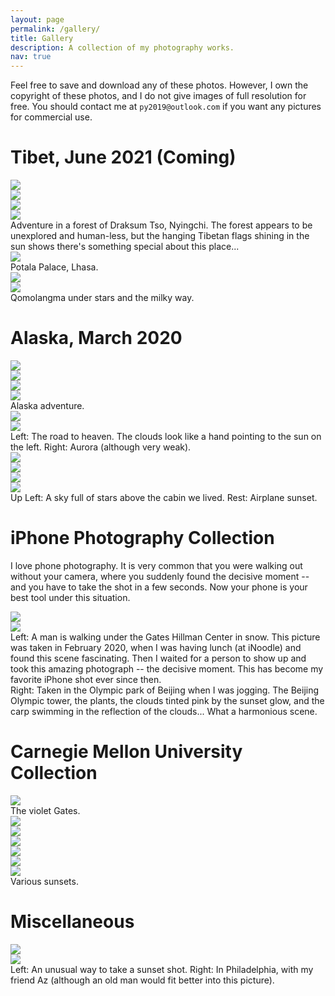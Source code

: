 ```yaml
---
layout: page
permalink: /gallery/
title: Gallery
description: A collection of my photography works.
nav: true
---
```


Feel free to save and download any of these photos. However, I own the copyright of these photos, and I do not give images of full resolution for free. You should contact me at `py2019@outlook.com` if you want any pictures for commercial use.

# Tibet, June 2021 (Coming)

<div class="row mt-3 justify-content-center">
    <div class="col-sm mt-3 mt-md-0">
        <img class="img-fluid rounded z-depth-1" src="{{ site.baseurl }}/assets/img/photography/forest1.jpg" data-zoomable>
    </div>
    <div class="col-sm mt-3 mt-md-0">
        <img class="img-fluid rounded z-depth-1" src="{{ site.baseurl }}/assets/img/photography/forest2.jpg" data-zoomable>
    </div>
</div>
<div class="row mt-3 justify-content-center">
    <div class="col-sm mt-3 mt-md-0">
        <img class="img-fluid rounded z-depth-1" src="{{ site.baseurl }}/assets/img/photography/forest3.jpg" data-zoomable>
    </div>
    <div class="col-sm mt-3 mt-md-0">
        <img class="img-fluid rounded z-depth-1" src="{{ site.baseurl }}/assets/img/photography/forest4.jpg" data-zoomable>
    </div>
</div>
<div class="caption">
    Adventure in a forest of Draksum Tso, Nyingchi. The forest appears to be unexplored and human-less, but the hanging Tibetan flags shining in the sun shows there's something special about this place...
</div>

<div class="row mt-3 justify-content-center">
    <div class="col-sm col-md-8 mt-3 mt-md-0 align-self-center">
        <img class="img-fluid rounded z-depth-1" src="{{ site.baseurl }}/assets/img/photography/potala1.jpg" data-zoomable>
    </div>
</div>
<div class="caption">
    Potala Palace, Lhasa.
</div>

<div class="row mt-3 justify-content-center">
    <div class="col-sm col-md-10 mt-3 mt-md-0 align-self-center">
        <img class="img-fluid rounded z-depth-1" src="{{ site.baseurl }}/assets/img/photography/qomolangmastars1.jpg" data-zoomable>
    </div>
</div>
<div class="row mt-3 justify-content-center">
    <div class="col-sm col-md-10 mt-3 mt-md-0 align-self-center">
        <img class="img-fluid rounded z-depth-1" src="{{ site.baseurl }}/assets/img/photography/qomolangmastars2.jpg" data-zoomable>
    </div>
</div>
<div class="caption">
    Qomolangma under stars and the milky way.
</div>

# Alaska, March 2020

<div class="row mt-3 justify-content-center">
    <div class="col-sm mt-3 mt-md-0">
        <img class="img-fluid rounded z-depth-1" src="{{ site.baseurl }}/assets/img/photography/alaska1.jpg" data-zoomable>
    </div>
    <div class="col-sm mt-3 mt-md-0">
        <img class="img-fluid rounded z-depth-1" src="{{ site.baseurl }}/assets/img/photography/alaska2.jpg" data-zoomable>
    </div>
</div>
<div class="row mt-3">
    <div class="col-sm col-md-6 mt-3 mt-md-0">
        <img class="img-fluid rounded z-depth-1" src="{{ site.baseurl }}/assets/img/photography/alaska3.jpg" data-zoomable>
    </div>
    <div class="col-sm col-md-4 offset-md-1 mt-3 mt-md-0">
        <img class="img-fluid rounded z-depth-1" src="{{ site.baseurl }}/assets/img/photography/alaska4.jpg" data-zoomable>
    </div>
</div>
<div class="caption">
    Alaska adventure.
</div>

<div class="row mt-3 justify-content-center">
    <div class="col-sm mt-3 mt-md-0">
        <img class="img-fluid rounded z-depth-1" src="{{ site.baseurl }}/assets/img/photography/fairbanks.jpg" data-zoomable>
    </div>
    <div class="col-sm mt-3 mt-md-0">
        <img class="img-fluid rounded z-depth-1" src="{{ site.baseurl }}/assets/img/photography/aurora.jpg" data-zoomable>
    </div>
</div>
<div class="caption">
    Left: The road to heaven. The clouds look like a hand pointing to the sun on the left. Right: Aurora (although very weak).
</div>

<div class="row mt-3 justify-content-center">
    <div class="col-sm mt-3 mt-md-0">
        <img class="img-fluid rounded z-depth-1" src="{{ site.baseurl }}/assets/img/photography/cabinstars.jpg" data-zoomable>
    </div>
    <div class="col-sm mt-3 mt-md-0">
        <img class="img-fluid rounded z-depth-1" src="{{ site.baseurl }}/assets/img/photography/airplane3.jpg" data-zoomable>
    </div>
</div>

<div class="row mt-3 justify-content-center">
    <div class="col-sm mt-3 mt-md-0">
        <img class="img-fluid rounded z-depth-1" src="{{ site.baseurl }}/assets/img/photography/airplane1.jpg" data-zoomable>
    </div>
    <div class="col-sm mt-3 mt-md-0">
        <img class="img-fluid rounded z-depth-1" src="{{ site.baseurl }}/assets/img/photography/airplane2.jpg" data-zoomable>
    </div>
</div>
<div class="caption">
    Up Left: A sky full of stars above the cabin we lived. Rest: Airplane sunset.
</div>

# iPhone Photography Collection
I love phone photography. It is very common that you were walking out without your camera, where you suddenly found the decisive moment -- and you have to take the shot in a few seconds. Now your phone is your best tool under this situation.
<div class="row mt-3 justify-content-center">
    <div class="col-sm mt-3 mt-md-0">
        <img class="img-fluid rounded z-depth-1" src="{{ site.baseurl }}/assets/img/photography/olympic1.jpeg" data-zoomable>
    </div>
    <div class="col-sm mt-3 mt-md-0">
        <img class="img-fluid rounded z-depth-1" src="{{ site.baseurl }}/assets/img/photography/gates2.jpeg" data-zoomable>
    </div>
</div>
<div class="caption">
    Left: A man is walking under the Gates Hillman Center in snow. This picture was taken in February 2020, when I was having lunch (at iNoodle) and found this scene fascinating. Then I waited for a person to show up and took this amazing photograph -- the decisive moment. This has become my favorite iPhone shot ever since then. 
</div>
<div class="caption">
    Right: Taken in the Olympic park of Beijing when I was jogging. The Beijing Olympic tower, the plants, the clouds tinted pink by the sunset glow, and the carp swimming in the reflection of the clouds... What a harmonious scene.
</div>

# Carnegie Mellon University Collection

<div class="row mt-3 justify-content-center">
    <div class="col-sm col-md-10 mt-3 mt-md-0 align-self-center">
        <img class="img-fluid rounded z-depth-1" src="{{ site.baseurl }}/assets/img/photography/gates1.jpeg" data-zoomable>
    </div>
</div>
<div class="caption">
    The violet Gates.
</div>

<div class="row mt-3 justify-content-center">
    <div class="col-sm mt-3 mt-md-0">
        <img class="img-fluid rounded z-depth-1" src="{{ site.baseurl }}/assets/img/photography/cmu1.jpeg" data-zoomable>
    </div>
    <div class="col-sm mt-3 mt-md-0">
        <img class="img-fluid rounded z-depth-1" src="{{ site.baseurl }}/assets/img/photography/cmu2.jpeg" data-zoomable>
    </div>
</div>
<div class="row mt-3 justify-content-center">
    <div class="col-sm mt-3 mt-md-0">
        <img class="img-fluid rounded z-depth-1" src="{{ site.baseurl }}/assets/img/photography/cmu3.jpg" data-zoomable>
    </div>
    <div class="col-sm mt-3 mt-md-0">
        <img class="img-fluid rounded z-depth-1" src="{{ site.baseurl }}/assets/img/photography/cmu4.jpg" data-zoomable>
    </div>
</div>
<div class="row mt-3 justify-content-center">
    <div class="col-sm mt-3 mt-md-0">
        <img class="img-fluid rounded z-depth-1" src="{{ site.baseurl }}/assets/img/photography/pitt2.jpeg" data-zoomable>
    </div>
    <div class="col-sm mt-3 mt-md-0">
        <img class="img-fluid rounded z-depth-1" src="{{ site.baseurl }}/assets/img/photography/pitt3.jpeg" data-zoomable>
    </div>
</div>
<div class="caption">
    Various sunsets.
</div>

# Miscellaneous
<div class="row mt-3 justify-content-center">
    <div class="col-sm mt-3 mt-md-0">
        <img class="img-fluid rounded z-depth-1" src="{{ site.baseurl }}/assets/img/photography/home1.jpeg" data-zoomable>
    </div>
    <div class="col-sm mt-3 mt-md-0">
        <img class="img-fluid rounded z-depth-1" src="{{ site.baseurl }}/assets/img/photography/phillyautumn.jpeg" data-zoomable>
    </div>
</div>
<div class="caption">
    Left: An unusual way to take a sunset shot. Right: In Philadelphia, with my friend Az (although an old man would fit better into this picture).
</div>
